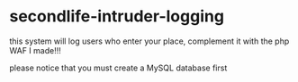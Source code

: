 # secondlife-intruder-logging

this system will log users who enter your place, complement it with the php WAF I made!!!


please notice that you must create a MySQL database first
